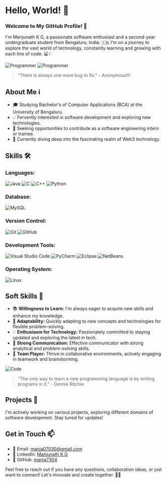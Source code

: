 # Hello, World! 🌟

### Welcome to My GitHub Profile! 👋

I'm Manjunath K G, a passionate software enthusiast and a second-year undergraduate student from Bengaluru, India. 🇮🇳 I'm on a journey to explore the vast world of technology, constantly learning and growing with each line of code. 💻✨

![Programmer](https://media.giphy.com/media/ZVik7pBtu9dNS/giphy.gif)
![Programmer](https://media2.giphy.com/media/v1.Y2lkPTc5MGI3NjExeDYwaTFwZGZobnUzeTF0dW5wc2ZsdGl4dzRkdnJvczZvZDNzdnNkMCZlcD12MV9pbnRlcm5hbF9naWZfYnlfaWQmY3Q9Zw/xUPGcEliCc7bETyfO8/giphy.gif)


> "There is always one more bug to fix." - Anonymous!!!

## About Me ℹ️

- 🎓 Studying Bachelor's of Computer Applications (BCA) at the University of Bengaluru.
- 💡 Fervently interested in software development and exploring new technologies.
- 🚀 Seeking opportunities to contribute as a software engineering intern or trainee.
- 🌱 Currently diving deep into the fascinating realm of Web3 technology.

## Skills 🛠️

### Languages:
![Java](https://img.shields.io/badge/Java-007396?style=for-the-badge&logo=java&logoColor=white)
![C](https://img.shields.io/badge/C-00599C?style=for-the-badge&logo=c&logoColor=white)
![C++](https://img.shields.io/badge/C++-00599C?style=for-the-badge&logo=c%2B%2B&logoColor=white)
![Python](https://img.shields.io/badge/Python-3776AB?style=for-the-badge&logo=python&logoColor=white)

### Database:
![MySQL](https://img.shields.io/badge/MySQL-4479A1?style=for-the-badge&logo=mysql&logoColor=white)

### Version Control:
![Git](https://img.shields.io/badge/Git-F05032?style=for-the-badge&logo=git&logoColor=white)
![GitHub](https://img.shields.io/badge/GitHub-181717?style=for-the-badge&logo=github&logoColor=white)

### Development Tools:
![Visual Studio Code](https://img.shields.io/badge/Visual_Studio_Code-007ACC?style=for-the-badge&logo=visual-studio-code&logoColor=white)
![PyCharm](https://img.shields.io/badge/PyCharm-000000?style=for-the-badge&logo=pycharm&logoColor=white)
![Eclipse](https://img.shields.io/badge/Eclipse-2C2255?style=for-the-badge&logo=eclipse&logoColor=white)
![NetBeans](https://img.shields.io/badge/NetBeans-1B6AC6?style=for-the-badge&logo=apache-netbeans-ide&logoColor=white)

### Operating System:
![Linux](https://img.shields.io/badge/Linux-FCC624?style=for-the-badge&logo=linux&logoColor=black)

## Soft Skills 🌟

- 📚 **Willingness to Learn:** I'm always eager to acquire new skills and enhance my knowledge.
- 🤝 **Adaptability:** Quickly adapting to new concepts and technologies for flexible problem-solving.
- 💡 **Enthusiasm for Technology:** Passionately committed to staying updated and exploring the latest in tech.
- 💬 **Strong Communication:** Effective communicator with strong analytical and problem-solving skills.
- 👥 **Team Player:** Thrive in collaborative environments, actively engaging in teamwork and brainstorming.

![Code](https://media.giphy.com/media/13HgwGsXF0aiGY/giphy.gif)

> "The only way to learn a new programming language is by writing programs in it." - Dennis Ritchie

## Projects 🚀

I'm actively working on various projects, exploring different domains of software development. Stay tuned for updates!

## Get in Touch 📫

- 📧 Email: [manja07030@gmail.com](mailto:manja07030@gmail.com)
- 📱 LinkedIn: [Manjunath K G](https://www.linkedin.com/in/manjunathkg07)
- 🔗 GitHub: [manja7304](https://github.com/manja7304)

Feel free to reach out if you have any questions, collaboration ideas, or just want to connect! Let's innovate and create together. 🚀✨
